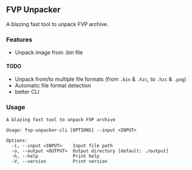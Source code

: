 ## FVP Unpacker

A blazing fast tool to unpack FVP archive.

### Features

- Unpack image from .bin file

#### TODO

- Unpack from/to multiple file formats (from `.bin` & `.hzc`, to `.hzc` & `.png`)
- Automatic file format detection
- better CLI

### Usage

```console
A blazing fast tool to unpack FVP archive

Usage: fvp-unpacker-cli [OPTIONS] --input <INPUT>

Options:
  -i, --input <INPUT>    Input file path
  -o, --output <OUTPUT>  Output directory [default: ./output]
  -h, --help             Print help
  -V, --version          Print version
```
